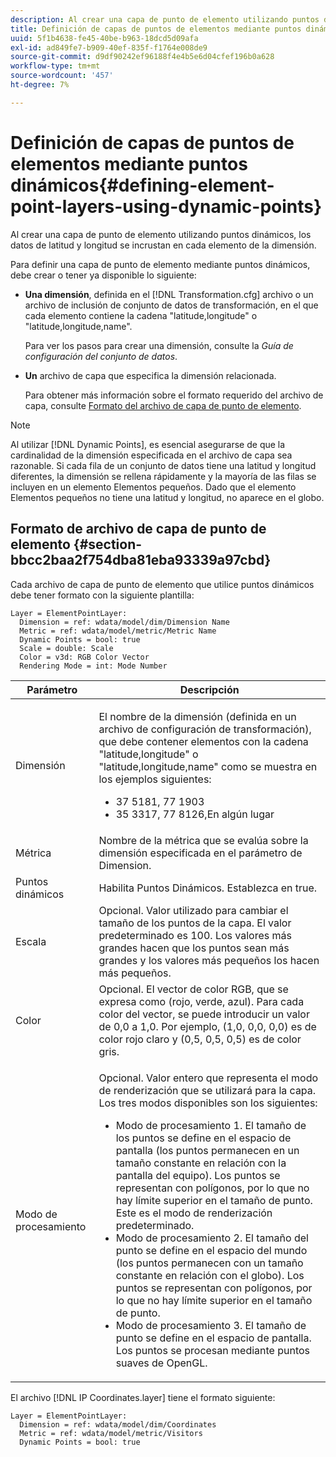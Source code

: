 ```yaml
---
description: Al crear una capa de punto de elemento utilizando puntos dinámicos, los datos de latitud y longitud se incrustan en cada elemento de la dimensión.
title: Definición de capas de puntos de elementos mediante puntos dinámicos
uuid: 5f1b4638-fe45-40be-b963-18dcd5d09afa
exl-id: ad849fe7-b909-40ef-835f-f1764e008de9
source-git-commit: d9df90242ef96188f4e4b5e6d04cfef196b0a628
workflow-type: tm+mt
source-wordcount: '457'
ht-degree: 7%

---
```


# Definición de capas de puntos de elementos mediante puntos dinámicos{#defining-element-point-layers-using-dynamic-points}

Al crear una capa de punto de elemento utilizando puntos dinámicos, los datos de latitud y longitud se incrustan en cada elemento de la dimensión.

Para definir una capa de punto de elemento mediante puntos dinámicos, debe crear o tener ya disponible lo siguiente:

* **Una dimensión**, definida en el  [!DNL Transformation.cfg] archivo o un archivo de inclusión de conjunto de datos de transformación, en el que cada elemento contiene la cadena &quot;latitude,longitude&quot; o &quot;latitude,longitude,name&quot;.

   Para ver los pasos para crear una dimensión, consulte la *Guía de configuración del conjunto de datos*.

* **Un** archivo de capa que especifica la dimensión relacionada.

   Para obtener más información sobre el formato requerido del archivo de capa, consulte [Formato del archivo de capa de punto de elemento](../../../../../../home/c-geo-oview/c-wk-img-lyrs/c-elmt-pt-lyrs/c-elmt-pt-lyrs-ref-lkp-files/c-elmt-pt-lyr-file-frmt/c-elmt-pt-lyr-file-frmt.md#concept-678a95cb69644105a7af1b86ad5a5981).

>[!NOTE]
>
>Al utilizar [!DNL Dynamic Points], es esencial asegurarse de que la cardinalidad de la dimensión especificada en el archivo de capa sea razonable. Si cada fila de un conjunto de datos tiene una latitud y longitud diferentes, la dimensión se rellena rápidamente y la mayoría de las filas se incluyen en un elemento Elementos pequeños. Dado que el elemento Elementos pequeños no tiene una latitud y longitud, no aparece en el globo.

## Formato de archivo de capa de punto de elemento {#section-bbcc2baa2f754dba81eba93339a97cbd}

Cada archivo de capa de punto de elemento que utilice puntos dinámicos debe tener formato con la siguiente plantilla:

```
Layer = ElementPointLayer:
  Dimension = ref: wdata/model/dim/Dimension Name
  Metric = ref: wdata/model/metric/Metric Name
  Dynamic Points = bool: true
  Scale = double: Scale
  Color = v3d: RGB Color Vector
  Rendering Mode = int: Mode Number
```

<table id="table_71AD13D7A9234782A4495DFBBD959F76"> 
 <thead> 
  <tr> 
   <th colname="col1" class="entry"> Parámetro </th> 
   <th colname="col2" class="entry"> Descripción </th> 
  </tr> 
 </thead>
 <tbody> 
  <tr> 
   <td colname="col1"> Dimensión </td> 
   <td colname="col2"> <p>El nombre de la dimensión (definida en un archivo de configuración de transformación), que debe contener elementos con la cadena "latitude,longitude" o "latitude,longitude,name" como se muestra en los ejemplos siguientes: 
     <ul id="ul_49069B74AF5A4CE28E20BB3B98BB2D89"> 
      <li id="li_296010E3A513424A86AFA09E4DA2DFA4">37 5181, 77 1903 </li> 
      <li id="li_352D380B55044DD5AAB9B6FF8335AAC6">35 3317, 77 8126,En algún lugar </li> 
     </ul> </p> </td> 
  </tr> 
  <tr> 
   <td colname="col1"> Métrica </td> 
   <td colname="col2"> Nombre de la métrica que se evalúa sobre la dimensión especificada en el parámetro de Dimension. </td> 
  </tr> 
  <tr> 
   <td colname="col1"> Puntos dinámicos </td> 
   <td colname="col2"> Habilita Puntos Dinámicos. Establezca en true. </td> 
  </tr> 
  <tr> 
   <td colname="col1"> Escala </td> 
   <td colname="col2"> Opcional. Valor utilizado para cambiar el tamaño de los puntos de la capa. El valor predeterminado es 100. Los valores más grandes hacen que los puntos sean más grandes y los valores más pequeños los hacen más pequeños. </td> 
  </tr> 
  <tr> 
   <td colname="col1"> Color </td> 
   <td colname="col2"> Opcional. El vector de color RGB, que se expresa como (rojo, verde, azul). Para cada color del vector, se puede introducir un valor de 0,0 a 1,0. Por ejemplo, (1,0, 0,0, 0,0) es de color rojo claro y (0,5, 0,5, 0,5) es de color gris. </td> 
  </tr> 
  <tr> 
   <td colname="col1"> Modo de procesamiento </td> 
   <td colname="col2"> <p>Opcional. Valor entero que representa el modo de renderización que se utilizará para la capa. Los tres modos disponibles son los siguientes: 
     <ul id="ul_771F0E43E3CD45259918520F092BCCE4"> 
      <li id="li_2B4CF2EC50174143AAD589A08C7457F8">Modo de procesamiento 1. El tamaño de los puntos se define en el espacio de pantalla (los puntos permanecen en un tamaño constante en relación con la pantalla del equipo). Los puntos se representan con polígonos, por lo que no hay límite superior en el tamaño de punto. Este es el modo de renderización predeterminado. </li> 
      <li id="li_5F0737A941474EF5898735ECD0563D8D">Modo de procesamiento 2. El tamaño del punto se define en el espacio del mundo (los puntos permanecen con un tamaño constante en relación con el globo). Los puntos se representan con polígonos, por lo que no hay límite superior en el tamaño de punto. </li> 
      <li id="li_4B9EDE5FFA8348B9A50E5232CEB98F17">Modo de procesamiento 3. El tamaño de punto se define en el espacio de pantalla. Los puntos se procesan mediante puntos suaves de OpenGL. </li> 
     </ul> </p> </td> 
  </tr> 
 </tbody> 
</table>

El archivo [!DNL IP Coordinates.layer] tiene el formato siguiente:

```
Layer = ElementPointLayer:
  Dimension = ref: wdata/model/dim/Coordinates
  Metric = ref: wdata/model/metric/Visitors
  Dynamic Points = bool: true
```
